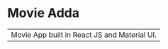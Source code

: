 # Movie Adda
<table>
<tr>
<td>
  Movie App built in React JS and Material UI.
</td>
</tr>
</table>

